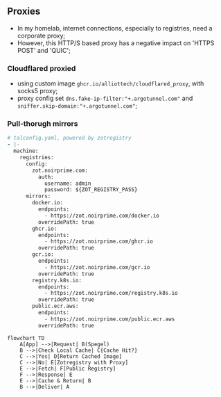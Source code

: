 ## Proxies

- In my homelab, internet connections, especially to registries, need a corporate proxy;
- However, this HTTP/S based proxy has a negative impact on 'HTTPS POST' and 'QUIC';

### Cloudflared proxied

- using custom image `ghcr.io/alliottech/cloudflared_proxy`, with socks5 proxy;
- proxy config set `dns.fake-ip-filter:"+.argotunnel.com"` and `sniffer.skip-domain:"+.argotunnel.com"`;

### Pull-thorugh mirrors

```yaml
# talconfig.yaml, powered by zotregistry
- |-
  machine:
    registries:
      config:
        zot.noirprime.com:
          auth:
            username: admin
            password: ${ZOT_REGISTRY_PASS}
      mirrors:
        docker.io:
          endpoints:
            - https://zot.noirprime.com/docker.io
          overridePath: true
        ghcr.io:
          endpoints:
            - https://zot.noirprime.com/ghcr.io
          overridePath: true
        gcr.io:
          endpoints:
            - https://zot.noirprime.com/gcr.io
          overridePath: true
        registry.k8s.io:
          endpoints:
            - https://zot.noirprime.com/registry.k8s.io
          overridePath: true
        public.ecr.aws:
          endpoints:
            - https://zot.noirprime.com/public.ecr.aws
          overridePath: true
```

```mermaid
flowchart TD
    A[App] -->|Request| B(Spegel)
    B -->|Check Local Cache| C{Cache Hit?}
    C -->|Yes| D[Return Cached Image]
    C -->|No| E[Zotregistry with Proxy]
    E -->|Fetch| F[Public Registry]
    F -->|Response| E
    E -->|Cache & Return| B
    B -->|Deliver| A
```
